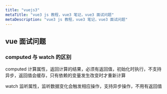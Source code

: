```yaml
---
title: "vuejs3"
metaTitle: "vue3 js 教程，vue3 笔记，vue3 面试问题"
metaDescription: "vue3 js 教程，vue3 笔记，vue3 面试问题"
---
```


## vue 面试问题





























### computed 与 watch 的区别
computed 计算属性，返回计算的结果，必须有返回值，初始化时执行，不支持异步，返回值会缓存，只有依赖的变量发生改变时才重新计算


watch 监听属性，监听数据变化会触发相应操作，支持异步操作，不用有返回值